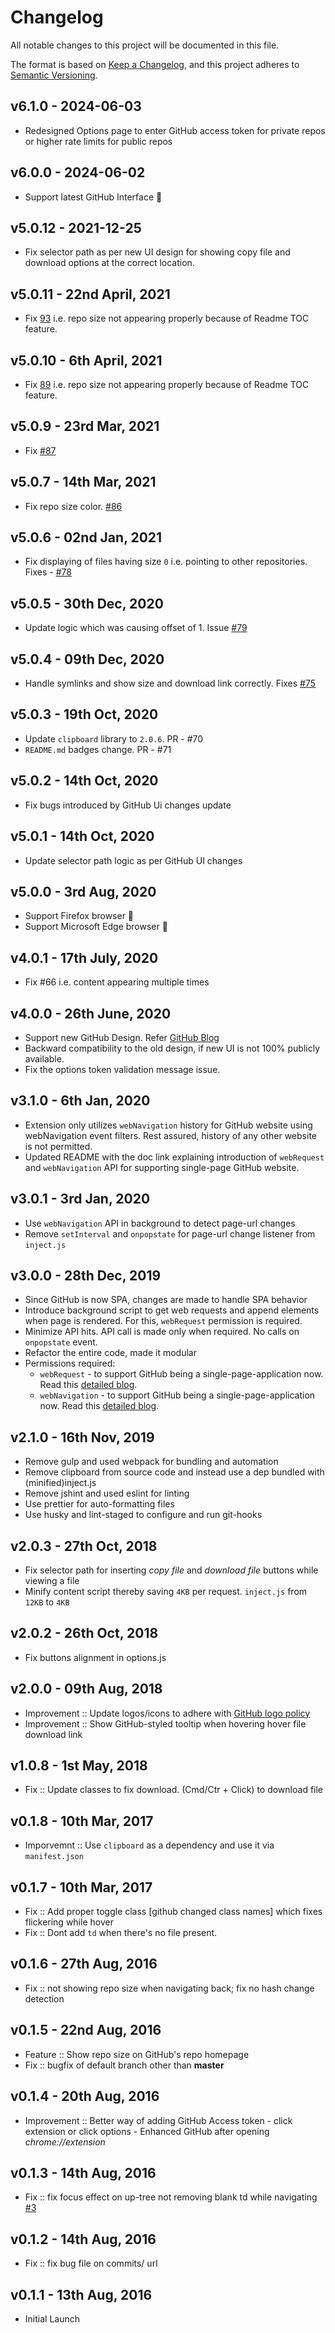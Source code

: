 # Changelog
All notable changes to this project will be documented in this file.

The format is based on [Keep a Changelog](https://keepachangelog.com/en/1.0.0/),
and this project adheres to [Semantic Versioning](https://semver.org/spec/v2.0.0.html).

## **v6.1.0** - 2024-06-03

- Redesigned Options page to enter GitHub access token for private repos or higher rate limits for public repos

## **v6.0.0** - 2024-06-02

- Support latest GitHub Interface 🎉

## **v5.0.12** - 2021-12-25

- Fix selector path as per new UI design for showing copy file and download options at the correct location.

## **v5.0.11** - 22nd April, 2021

- Fix [93](https://github.com/softvar/enhanced-github/issues/93) i.e. repo size not appearing properly because of Readme TOC feature.

## **v5.0.10** - 6th April, 2021

- Fix [89](https://github.com/softvar/enhanced-github/issues/89) i.e. repo size not appearing properly because of Readme TOC feature.

## **v5.0.9** - 23rd Mar, 2021

- Fix [#87](https://github.com/softvar/enhanced-github/issues/87)

## **v5.0.7** - 14th Mar, 2021

- Fix repo size color. [#86](https://github.com/softvar/enhanced-github/pull/86)

## **v5.0.6** - 02nd Jan, 2021

- Fix displaying of files having size `0` i.e. pointing to other repositories. Fixes - [#78](https://github.com/softvar/enhanced-github/issues/78)

## **v5.0.5** - 30th Dec, 2020

- Update logic which was causing offset of 1. Issue [#79](https://github.com/softvar/enhanced-github/issues/79)

## **v5.0.4** - 09th Dec, 2020

- Handle symlinks and show size and download link correctly. Fixes [#75](https://github.com/softvar/enhanced-github/issues/75)

## **v5.0.3** - 19th Oct, 2020

- Update `clipboard` library to `2.0.6`. PR - #70
- `README.md` badges change. PR - #71

## **v5.0.2** - 14th Oct, 2020

- Fix bugs introduced by GitHub Ui changes update

## **v5.0.1** - 14th Oct, 2020

- Update selector path logic as per GitHub UI changes

## **v5.0.0** - 3rd Aug, 2020

- Support Firefox browser 🎉
- Support Microsoft Edge browser 🎉

## **v4.0.1** - 17th July, 2020

- Fix #66 i.e. content appearing multiple times

## **v4.0.0** - 26th June, 2020

- Support new GitHub Design. Refer [GitHub Blog](https://github.blog/changelog/2020-06-23-design-updates-to-repositories-and-github-ui/)
- Backward compatibility to the old design, if new UI is not 100% publicly available.
- Fix the options token validation message issue.

## **v3.1.0** - 6th Jan, 2020

- Extension only utilizes `webNavigation` history for GitHub website using webNavigation event filters. Rest assured, history of any other website is not permitted.
- Updated README with the doc link explaining introduction of `webRequest` and `webNavigation` API for supporting single-page GitHub website.

## **v3.0.1** - 3rd Jan, 2020

  - Use `webNavigation` API in background to detect page-url changes
  - Remove `setInterval` and `onpopstate` for page-url change listener from `inject.js`

## **v3.0.0** - 28th Dec, 2019

  - Since GitHub is now SPA, changes are made to handle SPA behavior
  - Introduce background script to get web requests and append elements when page is rendered. For this, `webRequest` permission is required.
  - Minimize API hits. API call is made only when required. No calls on `onpopstate` event.
  - Refactor the entire code, made it modular
  - Permissions required:
    - `webRequest` - to support GitHub being a single-page-application now. Read this [detailed blog](https://medium.com/@softvar/making-chrome-extension-smart-by-supporting-spa-websites-1f76593637e8).
    - `webNavigation` - to support GitHub being a single-page-application now. Read this [detailed blog](https://medium.com/@softvar/making-chrome-extension-smart-by-supporting-spa-websites-1f76593637e8).

## **v2.1.0** - 16th Nov, 2019

  - Remove gulp and used webpack for bundling and automation
  - Remove clipboard from source code and instead use a dep bundled with (minified)inject.js
  - Remove jshint and used eslint for linting
  - Use prettier for auto-formatting files
  - Use husky and lint-staged to configure and run git-hooks

## **v2.0.3** - 27th Oct, 2018

  - Fix selector path for inserting _copy file_ and _download file_ buttons while viewing a file
  - Minify content script thereby saving `4KB` per request. `inject.js` from `12KB` to `4KB`

## **v2.0.2** - 26th Oct, 2018

  - Fix buttons alignment in options.js

## **v2.0.0** - 09th Aug, 2018

  - Improvement :: Update logos/icons to adhere with [GitHub logo policy](https://github.com/logos)
  - Improvement :: Show GitHub-styled tooltip when hovering hover file download link

## **v1.0.8** - 1st May, 2018

  - Fix :: Update classes to fix download. (Cmd/Ctr + Click) to download file

## **v0.1.8** - 10th Mar, 2017

  - Imporvemnt :: Use `clipboard` as a dependency and use it via `manifest.json`

## **v0.1.7** - 10th Mar, 2017

  - Fix :: Add proper toggle class [github changed class names] which fixes flickering while hover
  - Fix :: Dont add `td` when there's no file present.

## **v0.1.6** - 27th Aug, 2016

  - Fix :: not showing repo size when navigating back; fix no hash change detection

## **v0.1.5** - 22nd Aug, 2016

  - Feature :: Show repo size on GitHub's repo homepage
  - Fix :: bugfix of default branch other than **master**

## **v0.1.4** - 20th Aug, 2016

  - Improvement :: Better way of adding GitHub Access token - click extension or click options - Enhanced GitHub after opening _chrome://extension_

## **v0.1.3** - 14th Aug, 2016

  - Fix :: fix focus effect on up-tree not removing blank td while navigating [#3](https://github.com/softvar/enhanced-github/pull/3)

## **v0.1.2** - 14th Aug, 2016

  - Fix :: fix bug file on commits/<branch> url

## **v0.1.1** - 13th Aug, 2016

  - Initial Launch
